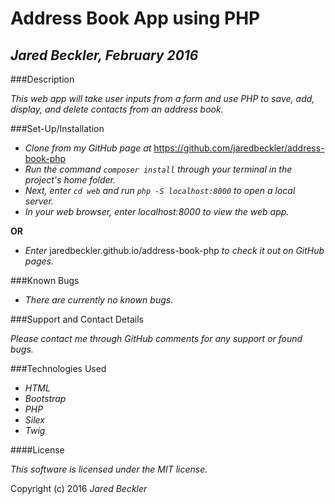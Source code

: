 # Address Book App using PHP

## _*Jared Beckler*, February 2016_

###Description

_This web app will take user inputs from a form and use PHP to save, add, display, and delete contacts from an address book._

###Set-Up/Installation

* _Clone from my GitHub page at_ https://github.com/jaredbeckler/address-book-php
* _Run the command `composer install` through your terminal in the project's home folder._
* _Next, enter `cd web` and run `php -S localhost:8000` to open a local server._
* _In your web browser, enter *localhost:8000* to view the web app._

**OR**

* _Enter_ jaredbeckler.github.io/address-book-php _to check it out on GitHub pages._

###Known Bugs

* _There are currently no known bugs._

###Support and Contact Details

_Please contact me through GitHub comments for any support or found bugs._

###Technologies Used

* _HTML_
* _Bootstrap_
* _PHP_
* _Silex_
* _Twig_

####License

*This software is licensed under the MIT license.*

Copyright (c) 2016 *Jared Beckler*
